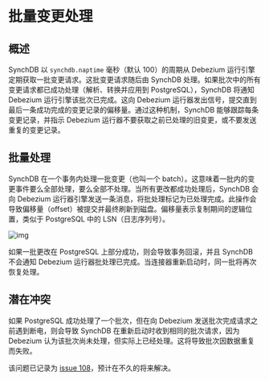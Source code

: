 # 批量变更处理

## **概述**
SynchDB 以 `synchdb.naptime` 毫秒（默认 100）的周期从 Debezium 运行引擎定期获取一批变更请求。这批变更请求随后由 SynchDB 处理。如果批次中的所有变更请求都已成功处理（解析、转换并应用到 PostgreSQL），SynchDB 将通知 Debezium 运行引擎该批次已完成。这向 Debezium 运行器发出信号，提交直到最后一条成功完成的变更记录的偏移量。通过这种机制，SynchDB 能够跟踪每条变更记录，并指示 Debezium 运行器不要获取之前已处理的旧变更，或不要发送重复的变更记录。

## **批量处理**
SynchDB 在一个事务内处理一批变更（也叫一个 batch）。这意味着一批内的变更事件要么全部处理，要么全部不处理。当所有更改都成功处理后，SynchDB 会向 Debezium 运行器引擎发送一条消息，将批处理标记为已处理完成。此操作会导致偏移量（offset）被提交并最终刷新到磁盘。偏移量表示复制期间的逻辑位置，类似于 PostgreSQL 中的 LSN（日志序列号）。

![img](/images/synchdb-batch-new.jpg)

如果一批更改在 PostgreSQL 上部分成功，则会导致事务回滚，并且 SynchDB 不会通知 Debezium 运行器批处理已完成。当连接器重新启动时，同一批将再次恢复处理。

## **潜在冲突**
如果 PostgreSQL 成功处理了一个批次，但在向 Debezium 发送批次完成请求之前遇到断电，则会导致 SynchDB 在重新启动时收到相同的批次请求，因为 Debezium 认为该批次尚未处理，但实际上已经处理。这将导致批次因数据重复而失败。

该问题已记录为 [issue 108](https://github.com/Hornetlabs/synchdb/issues/108)，预计在不久的将来解决。

